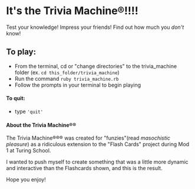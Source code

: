 # It's the Trivia Machine®!!!!
Test your knowledge! Impress your friends! Find out how much you *don't* know!

## To play:
- From the terminal, cd or "change directories" to the trivia_machine folder (ex. `cd this_folder/trivia_machine`)
- Run the command `ruby trivia_machine.rb`
- Follow the prompts in your terminal to begin playing

#### To quit:
- type `'quit'`

#### About the Trivia Machine®®
The Trivia Machine®®® was created for "funzies"(read *masochistic pleasure*) as a ridiculous extension to the "Flash Cards" project during Mod 1 at Turing School.

I wanted to push myself to create something that was a little more dynamic and interactive than the Flashcards shown, and this is the result.

Hope you enjoy!
